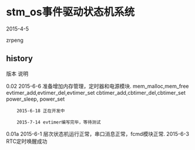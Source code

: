 # stm_os事件驱动状态机系统

2015-4-5

zrpeng

history
-------------------
版本	说明

0.02	2015-6-6 准备增加内存管理，定时器和电源模块.
		mem_malloc,mem_free
		evtimer_add,evtimer_del,evtimer_set
		cbtimer_add,cbtimer_del,cbtimer_set
		power_sleep, power_set
	
		2015-6-18 正在开发中
	
		2015-7-14 evtimer编写完毕，等待测试
	
0.01a	2015-6-1 层次状态机运行正常，串口消息正常，fcmd模块正常.
		2015-6-3 RTC定时唤醒成功
